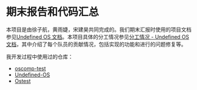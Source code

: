 # 期末报告和代码汇总

本项目是由徐子航，黄雨婕，宋建昊共同完成的。我们期末汇报时使用的项目文档参见[Undefined OS 文档](https://undefined-os.github.io/doc/)。本项目具体的分工情况参见[分工情况 - Undefined OS 文档](https://undefined-os.github.io/doc/experience/work/)，其中介绍了每个队员的贡献情况，包括实现的功能和进行的问题修复等。

我开发过程中使用过的仓库：
- [oscomp-test](https://github.com/LearningOS/oscomp-test-vincent-sjh)
- [Undefined-OS](https://github.com/vincent-sjh/test_undefined-os)
- [Ostest](https://github.com/vincent-sjh/ostest)